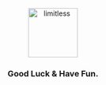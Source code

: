 &nbsp;
<p align="center">
  <img src="https://raw.sevencdn.com/echoops/Pikachu/main/Space/Limitless.png" width="100px" alt="limitless" />
</p>
<h3 align="center"> Good Luck & Have Fun. </h3>